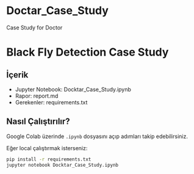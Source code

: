 # Doctar_Case_Study
Case Study for Doctor
# Black Fly Detection Case Study

## İçerik
- Jupyter Notebook: Docktar_Case_Study.ipynb
- Rapor: report.md
- Gerekenler: requirements.txt

## Nasıl Çalıştırılır?
Google Colab üzerinde `.ipynb` dosyasını açıp adımları takip edebilirsiniz.

Eğer local çalıştırmak isterseniz:
```bash
pip install -r requirements.txt
jupyter notebook Docktar_Case_Study.ipynb
